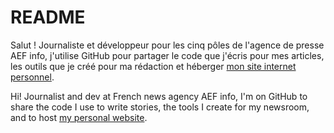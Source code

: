 # README

Salut ! Journaliste et développeur pour les cinq pôles de l'agence de presse AEF info, j'utilise GitHub pour partager le code que j'écris pour mes articles, les outils que je créé pour ma rédaction et héberger [mon site internet personnel](https://deroudilhep.github.io).

Hi! Journalist and dev at French news agency AEF info, I'm on GitHub to share the code I use to write stories, the tools I create for my newsroom, and to host [my personal website](https://deroudilhep.github.io).

